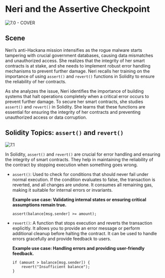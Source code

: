 # Neri and the Assertive Checkpoint

![7.0 - COVER](https://blockskwela.s3.ap-southeast-1.amazonaws.com/courses/contracts/ch_01_basic_solidity/le_07_neri_and_the_assertive_checkpoint/7.0%20-%20COVER.png)

## Scene

Neri’s anti-Hackana mission intensifies as the rogue malware starts tampering with crucial government databases, causing data mismatches and unauthorized access. She realizes that the integrity of her smart contracts is at stake, and she needs to implement robust error handling mechanisms to prevent further damage. Neri recalls her training on the importance of using `assert()` and `revert()` functions in Solidity to ensure the reliability of her contracts.

As she analyzes the issue, Neri identifies the importance of building systems that halt operations completely when a critical error occurs to prevent further damage. To secure her smart contracts, she studies `assert()` and `revert()` in Solidity. She learns that these functions are essential for ensuring the integrity of her contracts and preventing unauthorized access or data corruption.

## Solidity Topics: `assert()` and `revert()`

![7.1](https://blockskwela.s3.ap-southeast-1.amazonaws.com/courses/contracts/ch_01_basic_solidity/le_07_neri_and_the_assertive_checkpoint/7.1.png)

In Solidity, `assert()` and `revert()` are crucial for error handling and ensuring the integrity of smart contracts. They help in maintaining the reliability of the contract by stopping execution when something goes wrong.

- `assert()`: Used to check for conditions that should never fail under normal execution. If the condition evaluates to false, the transaction is reverted, and all changes are undone. It consumes all remaining gas, making it suitable for internal errors or invariants.

  **Example use case: Validating internal states or ensuring critical assumptions remain true.**

  ```solidity
  assert(balance[msg.sender] >= amount);
  ```

- `revert()`: A function that stops execution and reverts the transaction explicitly. It allows you to provide an error message or perform additional cleanup before halting the contract. It can be used to handle errors gracefully and provide feedback to users.

  **Example use case: Handling errors and providing user-friendly feedback.**

  ```solidity
  if (amount > balance[msg.sender]) {
      revert("Insufficient balance");
  }
  ```
